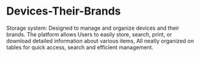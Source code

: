 # Devices-Their-Brands
Storage system:
Designed to manage and organize devices and their brands. The platform allows
Users to easily store, search, print, or download detailed information about various items,
All neatly organized on tables for quick access, search and efficient management.
